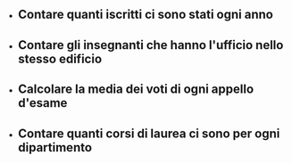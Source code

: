 - ## Contare quanti iscritti ci sono stati ogni anno
- ## Contare gli insegnanti che hanno l'ufficio nello stesso edificio
- ## Calcolare la media dei voti di ogni appello d'esame
- ## Contare quanti corsi di laurea ci sono per ogni dipartimento
